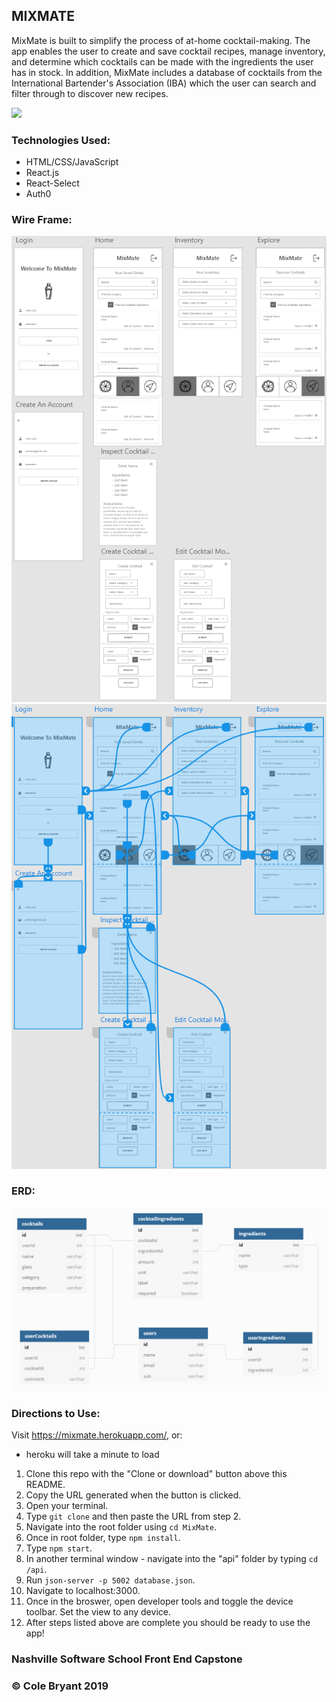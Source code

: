 ## MIXMATE

MixMate is built to simplify the process of at-home cocktail-making. The app enables the user to create and save cocktail recipes, manage inventory, and determine which cocktails can be made with the ingredients the user has in stock. In addition, MixMate includes a database of cocktails from the International Bartender's Association (IBA) which the user can search and filter through to discover new recipes.

![](MixMateClip.gif)

### Technologies Used:

- HTML/CSS/JavaScript
- React.js
- React-Select
- Auth0

### Wire Frame:

![](wireFrame.PNG)
![](wireFrameArrows.PNG)

### ERD:

![](mixMateERD.PNG)

### Directions to Use:
Visit https://mixmate.herokuapp.com/, or:
* heroku will take a minute to load

1. Clone this repo with the "Clone or download" button above this README.
1. Copy the URL generated when the button is clicked.
1. Open your terminal.
1. Type `git clone` and then paste the URL from step 2.
1. Navigate into the root folder using `cd MixMate`.
1. Once in root folder, type `npm install`.
1. Type `npm start`.
1. In another terminal window - navigate into the "api" folder by typing `cd /api`.
1. Run `json-server -p 5002 database.json`.
1. Navigate to localhost:3000.
1. Once in the broswer, open developer tools and toggle the device toolbar. Set the view to any device.
1. After steps listed above are complete you should be ready to use the app!

### Nashville Software School Front End Capstone
### &copy; Cole Bryant 2019

